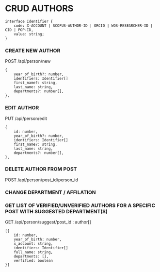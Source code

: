 # CRUD AUTHORS

    interface Identifier {
        code: X-ACCOUNT | SCOPUS-AUTHOR-ID | ORCID | WOS-RESEARCHER-ID | CID | POP-ID,
        value: string;
    }

### CREATE NEW AUTHOR

POST /api/person/new

    {
        year_of_birth?: number,
        identifiers: Identifier[]
        first_name?: string,
        last_name: string,
        departments?: number[],
    },

### EDIT AUTHOR

PUT /api/person/edit

    {
        id: number,
        year_of_birth?: number,
        identifiers: Identifier[]
        first_name?: string,
        last_name: string,
        departments?: number[],
    },

### DELETE AUTHOR FROM POST

POST /api/person/post_id/person_id

### CHANGE DEPARTMENT / AFFILATION

### GET LIST OF VERIFIED/UNVERIFIED AUTHORS FOR A SPECIFIC POST WITH SUGGESTED DEPARTMENT(S)

GET /api/person/suggest/post_id : author[]

    [{
        id: number,
        year_of_birth: number,
        x_account: string,
        identifiers: Identifier[]
        full_name: string,
        departments: [],
        verfified: boolean
    }]
